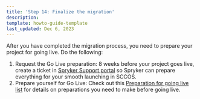 ```yaml
---
title: 'Step 14: Finalize the migration'
description: 
template: howto-guide-template
last_updated: Dec 6, 2023
---
```


After you have completed the migration process, you need to prepare your project for going live. 
Do the following:
1. Request the Go Live preparation: 8 weeks before your project goes live, create a ticket in [Spryker Support portal](https://support.spryker.com/) so Spryker can prepare everything for your smooth launching in SCCOS.
2. Prepare yourself for Go Live: Check out this [Preparation for going live list](/docs/ca/dev/preparation-for-going-live.html#eight-weeks-before-go-live) for details on preparations you need to make before going live.
